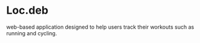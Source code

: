 # Loc.deb
web-based application designed to help users track their workouts such as running and cycling.
